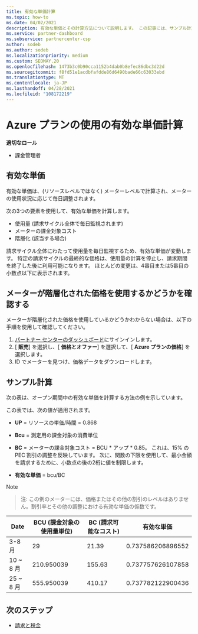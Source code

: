 ```yaml
---
title: 有効な単価計算
ms.topic: how-to
ms.date: 04/02/2021
description: 有効な単価とその計算方法について説明します。 この記事には、サンプル計算も含まれています。
ms.service: partner-dashboard
ms.subservice: partnercenter-csp
author: sodeb
ms.author: sodeb
ms.localizationpriority: medium
ms.custom: SEOMAY.20
ms.openlocfilehash: 1473b3c0b90cca1152b4dab0b8efec86dbc3d22d
ms.sourcegitcommit: f8fd51e1acdbfafdde86d6490bade66c63033ebd
ms.translationtype: MT
ms.contentlocale: ja-JP
ms.lasthandoff: 04/28/2021
ms.locfileid: "108172219"
---
```

# <a name="effective-unit-price-calculation-for-azure-plan-consumption"></a>Azure プランの使用の有効な単価計算

**適切なロール**

- 課金管理者

## <a name="the-effective-unit-price"></a>有効な単価

有効な単価は、(リソースレベルではなく) メーターレベルで計算され、メーターの使用状況に応じて毎日調整されます。

次の3つの要素を使用して、有効な単価を計算します。

- 使用量 (請求サイクル全体で毎日監視されます)
- メーターの課金対象コスト
- 階層化 (該当する場合)

請求サイクル全体にわたって使用量を毎日監視するため、有効な単価が変動します。 特定の請求サイクルの最終的な価格は、使用量の計算を停止し、請求期間を終了した後に利用可能になります。 ほとんどの変更は、4番目または5番目の小数点以下に表示されます。

## <a name="find-out-whether-your-meter-uses-tiered-pricing"></a>メーターが階層化された価格を使用するかどうかを確認する

メーターが階層化された価格を使用しているかどうかわからない場合は、以下の手順を使用して確認してください。 

1. [パートナー センターのダッシュボード](https://partner.microsoft.com/dashboard/)にサインインします。
2. [ **販売**] を選択し、[ **価格とオファー**] を選択して、[ **Azure プランの価格**] を選択します。
3. ID でメーターを見つけ、価格データをダウンロードします。 

## <a name="sample-calculation"></a>サンプル計算

次の表は、オープン期間中の有効な単価を計算する方法の例を示しています。

この表では、次の値が適用されます。 

- **UP** = リソースの単価/時間 = 0.868

- **Bcu** = 測定用の課金対象の消費単位

- **BC** = メーターの課金対象コスト = BCU * アップ * 0.85。 これは、15% の PEC 割引の調整を反映しています。 次に、関数の下限を使用して、最小金額を請求するために、小数点の後の2桁に値を制限します。 

- **有効な単価** = bcu/BC

>[!NOTE]

>注: この例のメーターには、価格またはその他の割引のレベルはありません。割引率とその他の調整における有効な単価の係数です。


| Date | BCU (課金対象の使用量単位) | BC (請求可能なコスト) | 有効な単価 |
| ------ | ----------- | ----------- | ----------- |  
| 3-8 月 | 29 | 21.39 | 0.737586206896552 |
| 10 ~ 8 月 | 210.950039 | 155.63 | 0.737757626107858 |
| 25 ~ 8 月 | 555.950039 | 410.17 | 0.737782122900436 |

## <a name="next-steps"></a>次のステップ

- [請求と税金](billing.md)
